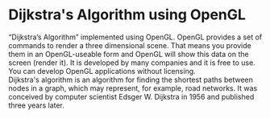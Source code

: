 # Dijkstra's Algorithm using OpenGL

“Dijkstra’s Algorithm” implemented using OpenGL. OpenGL provides a set of commands to render a three dimensional scene. That means you provide them in an OpenGL-useable form and OpenGL will show this data on the screen (render it). It is developed by many companies and it is free to use. You can develop OpenGL applications without licensing.  
Dijkstra's algorithm is an algorithm for finding the shortest paths between nodes in a graph, which may represent, for example, road networks. It was conceived by computer scientist Edsger W. Dijkstra in 1956 and published three years later. 
